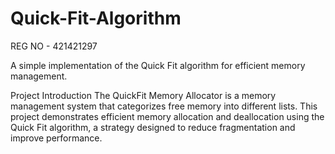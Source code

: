 # Quick-Fit-Algorithm
REG NO - 421421297

A simple implementation of the Quick Fit algorithm for efficient memory management.

Project Introduction
The QuickFit Memory Allocator is a memory management system that categorizes free memory into different lists. This project demonstrates efficient memory allocation and deallocation using the Quick Fit algorithm, a strategy designed to reduce fragmentation and improve performance.
